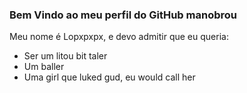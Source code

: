 ### Bem Vindo ao meu perfil do GitHub manobrou 

Meu nome é Lopxpxpx, e devo admitir que eu queria:

- Ser um litou bit taler
- Um baller
- Uma girl que luked gud, eu would call her
